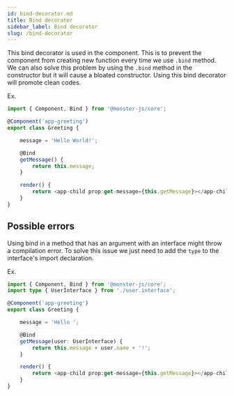 ```yaml
---
id: bind-decorator.md
title: Bind decorator
sidebar_label: Bind decorator
slug: /bind-decorator
---
```


This bind decorator is used in the component.
This is to prevent the component from creating new function every time we use `.bind` method.
We can also solve this problem by using the `.bind` method in the constructor but it will cause a bloated constructor.
Using this bind decorator will promote clean codes.

Ex.

```typescript
import { Component, Bind } from '@monster-js/core';

@Component('app-greeting')
export class Greeting {

    message = 'Hello World!';

    @Bind
    getMessage() {
        return this.message;
    }

    render() {
        return <app-child prop:get-message={this.getMessage}></app-child>
    }
}
```

## Possible errors

Using bind in a method that has an argument with an interface might throw a compilation error.
To solve this issue we just need to add the `type` to the interface's import declaration.

Ex.

```typescript
import { Component, Bind } from '@monster-js/core';
import type { UserInterface } from './user.interface';

@Component('app-greeting')
export class Greeting {

    message = 'Hello ';

    @Bind
    getMessage(user: UserInterface) {
        return this.message + user.name + '!';
    }

    render() {
        return <app-child prop:get-message={this.getMessage}></app-child>
    }
}
```